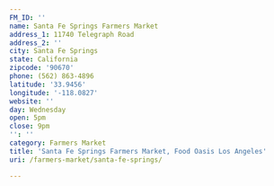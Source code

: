 ```yaml
---
FM_ID: ''
name: Santa Fe Springs Farmers Market
address_1: 11740 Telegraph Road
address_2: ''
city: Santa Fe Springs
state: California
zipcode: '90670'
phone: (562) 863-4896
latitude: '33.9456'
longitude: '-118.0827'
website: ''
day: Wednesday
open: 5pm
close: 9pm
'': ''
category: Farmers Market
title: 'Santa Fe Springs Farmers Market, Food Oasis Los Angeles'
uri: /farmers-market/santa-fe-springs/

---
```

